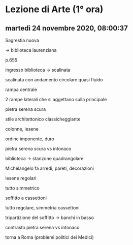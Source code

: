 # Lezione di Arte (1° ora)

## martedì 24 novembre 2020, 08:00:37

Sagrestia nuova

-> biblioteca laurenziana

p.655

ingresso biblioteca -> scalinata 

scalinata con andamento circolare quasi fluido

rampa centrale

2 rampe laterali che si aggettano sulla principale



pietra serena scura

stile architettonico classicheggiante

colonne, lesene

ordine imponente, duro

pietra serena scura vs intonaco

biblioteca -> stanzone quadrangolare

Michelangelo fa arredi, pareti, decorazioni

lesene regolari

tutto simmetrico

soffitto a cassettoni

tutto regolare, simmetria cassettoni

tripartizione del soffitto -> banchi in basso

contrasto pietra serena vs intonaco

torna a Roma (problemi politici dei Medici)